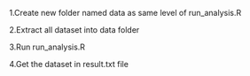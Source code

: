 1.Create new folder named data as same level of run_analysis.R

2.Extract all dataset into data folder

3.Run run_analysis.R 

4.Get the dataset in result.txt file
